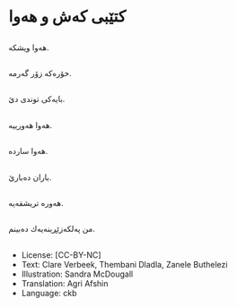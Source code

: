 # كتێبی كەش و هەوا

##
هەوا ویشكە.

##
خۆرەكە زۆر گەرمە.

##
بایەكی توندی دێ.

##
هەوا هەورییە.

##
هەوا ساردە.

##
باران دەبارێ.

##
هەورە تریشقەیە.

##
من پەلكەزێڕینەیەك دەبینم.

##
* License: [CC-BY-NC]
* Text: Clare Verbeek, Thembani Dladla, Zanele Buthelezi
* Illustration: Sandra McDougall
* Translation: Agri Afshin
* Language: ckb
